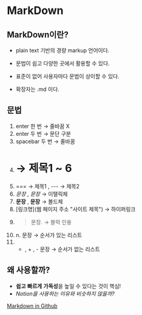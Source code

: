 # MarkDown

MarkDown이란?
-------------
* plain text 기반의 경량 markup 언어이다.
- 문법이 쉽고 다양한 곳에서 활용할 수 있다.
+ 표준이 없어 사용자마다 문법이 상이할 수 있다.
* 확장자는 .md 이다.

## 문법
1. enter 한 번 → 줄바꿈 X
2. enter 두 번 → 문단 구분
3. spacebar 두 번 → 줄바꿈
4. # → 제목1 ~ 6
5. === → 제목1 , --- → 제목2
6. *문장* ,  _문장_ → 이탤릭체
7. **문장** ,  __문장__ → 볼드체
8. [링크명](웹 페이지 주소 "사이트 제목") → 하이퍼링크
9. > 문장. → 블럭 인용
10. n. 문장 → 순서가 있는 리스트
11. * , + , - 문장 → 순서가 없는 리스트

왜 사용할까?
-------------
- **쉽고** __빠르게__ **가독성**을 높일 수 있다는 것이 핵심!
- *Notion을 사용하는 이유와 비슷하지 않을까?*

[Markdown in Github](https://gist.github.com/ihoneymon/652be052a0727ad59601)
